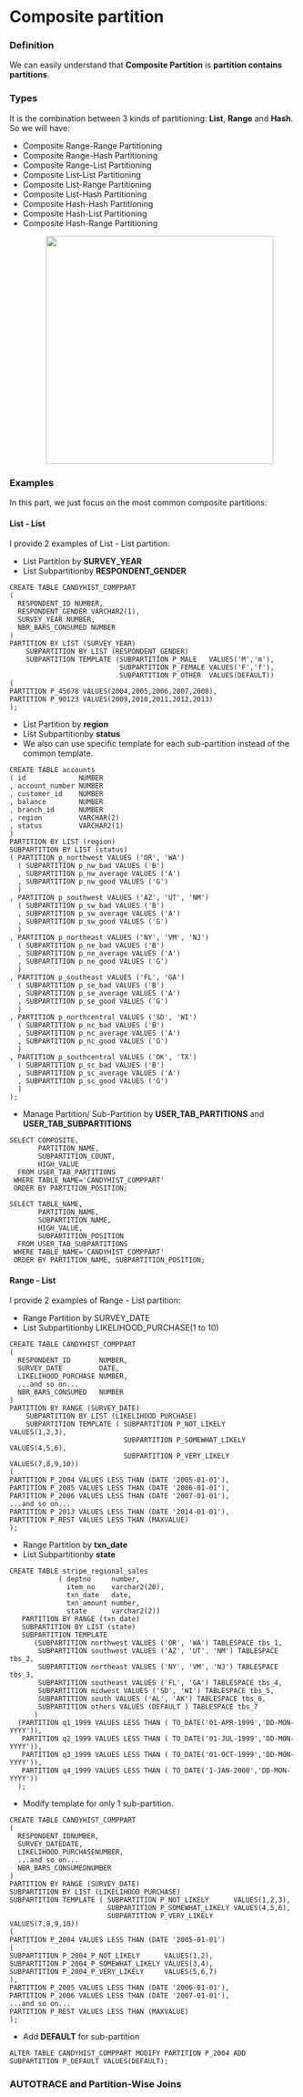 # Composite partition

### Definition
We can easily understand that **Composite Partition** is **partition contains partitions**.</br>

### Types
It is the combination between 3 kinds of partitioning: **List**, **Range** and **Hash**. So we will have:
- Composite Range-Range Partitioning
- Composite Range-Hash Partitioning
- Composite Range-List Partitioning
- Composite List-List Partitioning
- Composite List-Range Partitioning
- Composite List-Hash Partitioning
- Composite Hash-Hash Partitioning
- Composite Hash-List Partitioning
- Composite Hash-Range Partitioning
  <p align="center"><img src="https://i.imgur.com/RtJJ2af.png" width="400" ></p>

### Examples
In this part, we just focus on the most common composite partitions:

#### List - List
I provide 2 examples of List - List partition:
- List Partition by **SURVEY_YEAR**
- List Subpartitionby **RESPONDENT_GENDER**
```
CREATE TABLE CANDYHIST_COMPPART
(
  RESPONDENT_ID NUMBER,
  RESPONDENT_GENDER VARCHAR2(1),
  SURVEY_YEAR NUMBER,
  NBR_BARS_CONSUMED NUMBER
)
PARTITION BY LIST (SURVEY_YEAR)
    SUBPARTITION BY LIST (RESPONDENT_GENDER)
    SUBPARTITION TEMPLATE (SUBPARTITION P_MALE   VALUES('M','m'),
                           SUBPARTITION P_FEMALE VALUES('F','f'),
                           SUBPARTITION P_OTHER  VALUES(DEFAULT))
(
PARTITION P_45678 VALUES(2004,2005,2006,2007,2008),
PARTITION P_90123 VALUES(2009,2010,2011,2012,2013)
);
```
- List Partition by **region**
- List Subpartitionby **status**
- We also can use specific template for each sub-partition instead of the common template.
```
CREATE TABLE accounts
( id             NUMBER
, account_number NUMBER
, customer_id    NUMBER
, balance        NUMBER
, branch_id      NUMBER
, region         VARCHAR(2)
, status         VARCHAR2(1)
)
PARTITION BY LIST (region)
SUBPARTITION BY LIST (status)
( PARTITION p_northwest VALUES ('OR', 'WA')
  ( SUBPARTITION p_nw_bad VALUES ('B')
  , SUBPARTITION p_nw_average VALUES ('A')
  , SUBPARTITION p_nw_good VALUES ('G')
  )
, PARTITION p_southwest VALUES ('AZ', 'UT', 'NM')
  ( SUBPARTITION p_sw_bad VALUES ('B')
  , SUBPARTITION p_sw_average VALUES ('A')
  , SUBPARTITION p_sw_good VALUES ('G')
  )
, PARTITION p_northeast VALUES ('NY', 'VM', 'NJ')
  ( SUBPARTITION p_ne_bad VALUES ('B')
  , SUBPARTITION p_ne_average VALUES ('A')
  , SUBPARTITION p_ne_good VALUES ('G')
  )
, PARTITION p_southeast VALUES ('FL', 'GA')
  ( SUBPARTITION p_se_bad VALUES ('B')
  , SUBPARTITION p_se_average VALUES ('A')
  , SUBPARTITION p_se_good VALUES ('G')
  )
, PARTITION p_northcentral VALUES ('SD', 'WI')
  ( SUBPARTITION p_nc_bad VALUES ('B')
  , SUBPARTITION p_nc_average VALUES ('A')
  , SUBPARTITION p_nc_good VALUES ('G')
  )
, PARTITION p_southcentral VALUES ('OK', 'TX')
  ( SUBPARTITION p_sc_bad VALUES ('B')
  , SUBPARTITION p_sc_average VALUES ('A')
  , SUBPARTITION p_sc_good VALUES ('G')
  )
);
```
- Manage Partition/ Sub-Partition by **USER_TAB_PARTITIONS** and **USER_TAB_SUBPARTITIONS**
```
SELECT COMPOSITE,
       PARTITION_NAME,
       SUBPARTITION_COUNT,
       HIGH_VALUE
  FROM USER_TAB_PARTITIONS
 WHERE TABLE_NAME='CANDYHIST_COMPPART'
 ORDER BY PARTITION_POSITION;
 
SELECT TABLE_NAME,
       PARTITION_NAME,
       SUBPARTITION_NAME,
       HIGH_VALUE,
       SUBPARTITION_POSITION
  FROM USER_TAB_SUBPARTITIONS
 WHERE TABLE_NAME='CANDYHIST_COMPPART'
 ORDER BY PARTITION_NAME, SUBPARTITION_POSITION; 
```

#### Range - List
I provide 2 examples of Range - List partition:
- Range Partition by SURVEY_DATE
- List Subpartitionby LIKELIHOOD_PURCHASE(1 to 10)
```
CREATE TABLE CANDYHIST_COMPPART
(
  RESPONDENT_ID       NUMBER,
  SURVEY_DATE         DATE,
  LIKELIHOOD_PURCHASE NUMBER,
  ...and so on...
  NBR_BARS_CONSUMED   NUMBER
)
PARTITION BY RANGE (SURVEY_DATE)
    SUBPARTITION BY LIST (LIKELIHOOD_PURCHASE)
    SUBPARTITION TEMPLATE ( SUBPARTITION P_NOT_LIKELY      VALUES(1,2,3),
                            SUBPARTITION P_SOMEWHAT_LIKELY VALUES(4,5,6),
                            SUBPARTITION P_VERY_LIKELY     VALUES(7,8,9,10))
(
PARTITION P_2004 VALUES LESS THAN (DATE '2005-01-01'),
PARTITION P_2005 VALUES LESS THAN (DATE '2006-01-01'),
PARTITION P_2006 VALUES LESS THAN (DATE '2007-01-01'),
...and so on...
PARTITION P_2013 VALUES LESS THAN (DATE '2014-01-01'),
PARTITION P_REST VALUES LESS THAN (MAXVALUE)
);
```
- Range Partition by **txn_date**
- List Subpartitionby **state**
```
CREATE TABLE stripe_regional_sales
            ( deptno     number, 
              item_no    varchar2(20),
              txn_date   date, 
              txn_amount number, 
              state      varchar2(2))
   PARTITION BY RANGE (txn_date)
   SUBPARTITION BY LIST (state)
   SUBPARTITION TEMPLATE 
      (SUBPARTITION northwest VALUES ('OR', 'WA') TABLESPACE tbs_1,
       SUBPARTITION southwest VALUES ('AZ', 'UT', 'NM') TABLESPACE tbs_2,
       SUBPARTITION northeast VALUES ('NY', 'VM', 'NJ') TABLESPACE tbs_3,
       SUBPARTITION southeast VALUES ('FL', 'GA') TABLESPACE tbs_4,
       SUBPARTITION midwest VALUES ('SD', 'WI') TABLESPACE tbs_5,
       SUBPARTITION south VALUES ('AL', 'AK') TABLESPACE tbs_6,
       SUBPARTITION others VALUES (DEFAULT ) TABLESPACE tbs_7
      )
  (PARTITION q1_1999 VALUES LESS THAN ( TO_DATE('01-APR-1999','DD-MON-YYYY')),
   PARTITION q2_1999 VALUES LESS THAN ( TO_DATE('01-JUL-1999','DD-MON-YYYY')),
   PARTITION q3_1999 VALUES LESS THAN ( TO_DATE('01-OCT-1999','DD-MON-YYYY')),
   PARTITION q4_1999 VALUES LESS THAN ( TO_DATE('1-JAN-2000','DD-MON-YYYY'))
  );
  ```
  - Modify template for only 1 sub-partition.
  ```
  CREATE TABLE CANDYHIST_COMPPART
  (
    RESPONDENT_IDNUMBER,
    SURVEY_DATEDATE,
    LIKELIHOOD_PURCHASENUMBER,
    ...and so on...
    NBR_BARS_CONSUMEDNUMBER
  )
PARTITION BY RANGE (SURVEY_DATE)
  SUBPARTITION BY LIST (LIKELIHOOD_PURCHASE)
  SUBPARTITION TEMPLATE ( SUBPARTITION P_NOT_LIKELY      VALUES(1,2,3),
                          SUBPARTITION P_SOMEWHAT_LIKELY VALUES(4,5,6),
                          SUBPARTITION P_VERY_LIKELY     VALUES(7,8,9,10))
(
PARTITION P_2004 VALUES LESS THAN (DATE '2005-01-01')
  (
  SUBPARTITION P_2004_P_NOT_LIKELY      VALUES(1,2),
  SUBPARTITION P_2004_P_SOMEWHAT_LIKELY VALUES(3,4),
  SUBPARTITION P_2004_P_VERY_LIKELY     VALUES(5,6,7)
  ),
PARTITION P_2005 VALUES LESS THAN (DATE '2006-01-01'),
PARTITION P_2006 VALUES LESS THAN (DATE '2007-01-01'),
...and so on...
PARTITION P_REST VALUES LESS THAN (MAXVALUE)
);
```
- Add **DEFAULT** for sub-partition
```
ALTER TABLE CANDYHIST_COMPPART MODIFY PARTITION P_2004 ADD SUBPARTITION P_DEFAULT VALUES(DEFAULT);
```

### AUTOTRACE and Partition-Wise Joins
